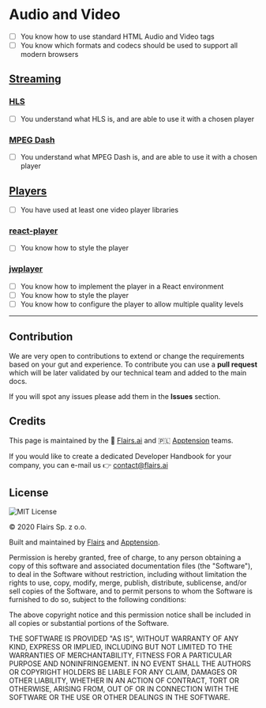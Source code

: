 Audio and Video
===============

*   [ ] You know how to use standard HTML Audio and Video tags
*   [ ] You know which formats and codecs should be used to support all modern browsers

[Streaming](/Technical%20Stack/Frontend%20Developer/Audio%20and%20Video.md#streaming)
-------------------------------------------------------------------------------------

### [HLS](/Technical%20Stack/Frontend%20Developer/Audio%20and%20Video.md#hls)

*   [ ] You understand what HLS is, and are able to use it with a chosen player

### [MPEG Dash](/Technical%20Stack/Frontend%20Developer/Audio%20and%20Video.md#mpeg-dash)

*   [ ] You understand what MPEG Dash is, and are able to use it with a chosen player

[Players](/Technical%20Stack/Frontend%20Developer/Audio%20and%20Video.md#players)
---------------------------------------------------------------------------------

*   [ ] You have used at least one video player libraries

### [react-player](/Technical%20Stack/Frontend%20Developer/Audio%20and%20Video.md#react-player)

*   [ ] You know how to style the player

### [jwplayer](/Technical%20Stack/Frontend%20Developer/Audio%20and%20Video.md#jwplayer)

*   [ ] You know how to implement the player in a React environment
*   [ ] You know how to style the player
*   [ ] You know how to configure the player to allow multiple quality levels

* * *

Contribution
------------

We are very open to contributions to extend or change the requirements based on your gut and experience. To contribute you can use a **pull request** which will be later validated by our technical team and added to the main docs.

If you will spot any issues please add them in the **Issues** section.

Credits
-------

This page is maintained by the 🔹 [Flairs.ai](http://Flairs.ai) and 🇵🇱 [Apptension](https://apptension.com) teams.

If you would like to create a dedicated Developer Handbook for your company, you can e-mail us 👉 [contact@flairs.ai](mailto:contact@flairs.ai)

License
-------

![MIT License](https://img.shields.io/badge/License-MIT-blue.svg)

© 2020 Flairs Sp. z o.o.

Built and maintained by [Flairs](https://www.flairs.ai) and [Apptension](https://apptension.com).

Permission is hereby granted, free of charge, to any person obtaining a copy of this software and associated documentation files (the "Software"), to deal in the Software without restriction, including without limitation the rights to use, copy, modify, merge, publish, distribute, sublicense, and/or sell copies of the Software, and to permit persons to whom the Software is furnished to do so, subject to the following conditions:

The above copyright notice and this permission notice shall be included in all copies or substantial portions of the Software.

THE SOFTWARE IS PROVIDED "AS IS", WITHOUT WARRANTY OF ANY KIND, EXPRESS OR IMPLIED, INCLUDING BUT NOT LIMITED TO THE WARRANTIES OF MERCHANTABILITY, FITNESS FOR A PARTICULAR PURPOSE AND NONINFRINGEMENT. IN NO EVENT SHALL THE AUTHORS OR COPYRIGHT HOLDERS BE LIABLE FOR ANY CLAIM, DAMAGES OR OTHER LIABILITY, WHETHER IN AN ACTION OF CONTRACT, TORT OR OTHERWISE, ARISING FROM, OUT OF OR IN CONNECTION WITH THE SOFTWARE OR THE USE OR OTHER DEALINGS IN THE SOFTWARE.